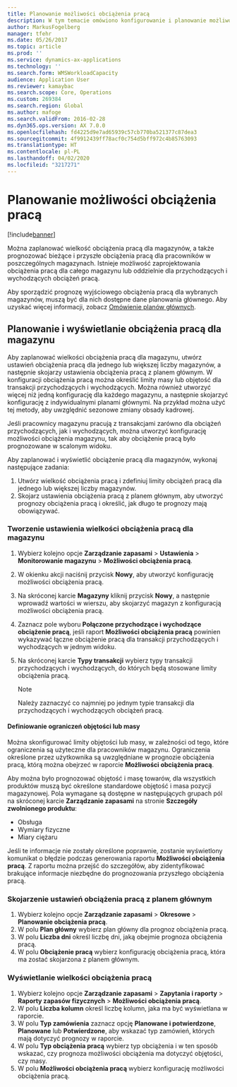 ```yaml
---
title: Planowanie możliwości obciążenia pracą
description: W tym temacie omówiono konfigurowanie i planowanie możliwości obciążenia pracą dla pracowników w magazynie lub dla całego magazynu.
author: MarkusFogelberg
manager: tfehr
ms.date: 05/26/2017
ms.topic: article
ms.prod: ''
ms.service: dynamics-ax-applications
ms.technology: ''
ms.search.form: WMSWorkloadCapacity
audience: Application User
ms.reviewer: kamaybac
ms.search.scope: Core, Operations
ms.custom: 269384
ms.search.region: Global
ms.author: mafoge
ms.search.validFrom: 2016-02-28
ms.dyn365.ops.version: AX 7.0.0
ms.openlocfilehash: fd4225d9e7ad65939c57cb770ba521377c87dea3
ms.sourcegitcommit: 4f9912439ff78acf0c754d5bff972c4b85763093
ms.translationtype: HT
ms.contentlocale: pl-PL
ms.lasthandoff: 04/02/2020
ms.locfileid: "3217271"
---
```

# <a name="schedule-workload-capacity"></a>Planowanie możliwości obciążenia pracą

[!include[banner](../includes/banner.md)]

Można zaplanować wielkość obciążenia pracą dla magazynów, a także prognozować bieżące i przyszłe obciążenia pracą dla pracowników w poszczególnych magazynach. Istnieje możliwość zaprojektowania obciążenia pracą dla całego magazynu lub oddzielnie dla przychodzących i wychodzących obciążeń pracą.

Aby sporządzić prognozę wyjściowego obciążenia pracą dla wybranych magazynów, muszą być dla nich dostępne dane planowania głównego. Aby uzyskać więcej informacji, zobacz [Omówienie planów głównych](../master-planning/master-plans.md).

## <a name="schedule-and-view-workloads-for-a-warehouse"></a>Planowanie i wyświetlanie obciążenia pracą dla magazynu

Aby zaplanować wielkości obciążenia pracą dla magazynu, utwórz ustawień obciążenia pracą dla jednego lub większej liczby magazynów, a następnie skojarzy ustawienia obciążenia pracą z planem głównym. W konfiguracji obciążenia pracą można określić limity masy lub objętość dla transakcji przychodzących i wychodzących. Można również utworzyć więcej niż jedną konfigurację dla każdego magazynu, a następnie skojarzyć konfigurację z indywidualnymi planami głównymi. Na przykład można użyć tej metody, aby uwzględnić sezonowe zmiany obsady kadrowej.

Jeśli pracownicy magazynu pracują z transakcjami zarówno dla obciążeń przychodzących, jak i wychodzących, można utworzyć konfigurację możliwości obciążenia magazynu, tak aby obciążenie pracą było prognozowane w scalonym widoku.

Aby zaplanować i wyświetlić obciążenie pracą dla magazynów, wykonaj następujące zadania:

1. Utwórz wielkość obciążenia pracą i zdefiniuj limity obciążeń pracą dla jednego lub większej liczby magazynów.
2. Skojarz ustawienia obciążenia pracą z planem głównym, aby utworzyć prognozy obciążenia pracą i określić, jak długo te prognozy mają obowiązywać.

### <a name="create-a-workload-capacity-setup-for-a-warehouse"></a>Tworzenie ustawienia wielkości obciążenia pracą dla magazynu

1. Wybierz kolejno opcje **Zarządzanie zapasami** \> **Ustawienia** \> **Monitorowanie magazynu** \> **Możliwości obciążenia pracą**.
2. W okienku akcji naciśnij przycisk **Nowy**, aby utworzyć konfigurację możliwości obciążenia pracą.
3. Na skróconej karcie **Magazyny** kliknij przycisk **Nowy**, a następnie wprowadź wartości w wierszu, aby skojarzyć magazyn z konfiguracją możliwości obciążenia pracą.
4. Zaznacz pole wyboru **Połączone przychodzące i wychodzące obciążenie pracą**, jeśli raport **Możliwości obciążenia pracą** powinien wykazywać łączne obciążenie pracą dla transakcji przychodzących i wychodzących w jednym widoku.
5. Na skróconej karcie **Typy transakcji** wybierz typy transakcji przychodzących i wychodzących, do których będą stosowane limity obciążenia pracą.

    > [!NOTE]
    > Należy zaznaczyć co najmniej po jednym typie transakcji dla przychodzących i wychodzących obciążeń pracą.

#### <a name="define-limits-for-volume-or-weight"></a>Definiowanie ograniczeń objętości lub masy

Można skonfigurować limity objętości lub masy, w zależności od tego, które ograniczenia są użyteczne dla pracowników magazynu. Ograniczenia określone przez użytkownika są uwzględniane w prognozie obciążenia pracą, którą można obejrzeć w raporcie **Możliwości obciążenia pracą**.

Aby można było prognozować objętość i masę towarów, dla wszystkich produktów muszą być określone standardowe objętość i masa pozycji magazynowej. Pola wymagane są dostępne w następujących grupach pól na skróconej karcie **Zarządzanie zapasami** na stronie **Szczegóły zwolnionego produktu**:

- Obsługa
- Wymiary fizyczne
- Miary ciężaru

Jeśli te informacje nie zostały określone poprawnie, zostanie wyświetlony komunikat o błędzie podczas generowania raportu **Możliwości obciążenia pracą**. Z raportu można przejść do szczegółów, aby zidentyfikować brakujące informacje niezbędne do prognozowania przyszłego obciążenia pracą.

### <a name="associate-a-workload-capacity-setup-with-a-master-plan"></a>Skojarzenie ustawień obciążenia pracą z planem głównym

1. Wybierz kolejno opcje **Zarządzanie zapasami** \> **Okresowe** \> **Planowanie obciążenia pracą**.
2. W polu **Plan główny** wybierz plan główny dla prognoz obciążenia pracą.
3. W polu **Liczba dni** określ liczbę dni, jaką obejmie prognoza obciążenia pracą.
4. W polu **Obciążenie pracą** wybierz konfigurację obciążenia pracą, która ma zostać skojarzona z planem głównym.

### <a name="view-workload-capacity"></a>Wyświetlanie wielkości obciążenia pracą

1. Wybierz kolejno opcje **Zarządzanie zapasami** \> **Zapytania i raporty** \> **Raporty zapasów fizycznych** \> **Możliwości obciążenia pracą**.
2. W polu **Liczba kolumn** określ liczbę kolumn, jaka ma być wyświetlana w raporcie.
3. W polu **Typ zamówienia** zaznacz opcję **Planowane i potwierdzone**, **Planowane** lub **Potwierdzone**, aby wskazać typ zamówień, których mają dotyczyć prognozy w raporcie.
4. W polu **Typ obciążenia pracą** wybierz typ obciążenia i w ten sposób wskazać, czy prognoza możliwości obciążenia ma dotyczyć objętości, czy masy.
5. W polu **Możliwości obciążenia pracą** wybierz konfigurację możliwości obciążenia pracą.
